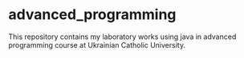 # advanced_programming
This repository contains my laboratory works using java in advanced programming course at Ukrainian Catholic University.
